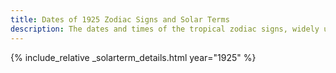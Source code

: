 ```yaml
---
title: Dates of 1925 Zodiac Signs and Solar Terms
description: The dates and times of the tropical zodiac signs, widely used in western astrology, and solar terms of year 1925
---
```

{% include_relative _solarterm_details.html year="1925" %}
